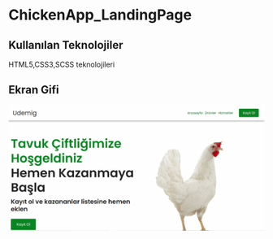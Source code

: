 <h1> ChickenApp_LandingPage</h1>

<h2>Kullanılan Teknolojiler</h2>

HTML5,CSS3,SCSS teknolojileri

<h2> Ekran Gifi</h2>

![](animation.gif)
